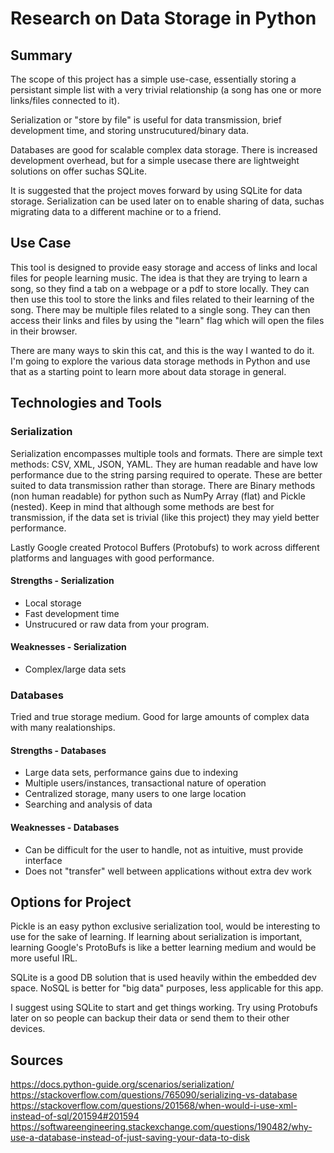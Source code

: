# Research on Data Storage in Python

## Summary

The scope of this project has a simple use-case, essentially storing a persistant simple list with a very trivial relationship (a song has one or more links/files connected to it).

Serialization or "store by file" is useful for data transmission, brief development time, and storing unstrucutured/binary data.

Databases are good for scalable complex data storage. There is increased development overhead, but for a simple usecase there are lightweight solutions on offer suchas SQLite.

It is suggested that the project moves forward by using SQLite for data storage. Serialization can be used later on to enable sharing of data, suchas migrating data to a different machine or to a friend.

## Use Case

This tool is designed to provide easy storage and access of links and local files for people learning music. The idea is that they are trying to learn a song, so they find a tab on a webpage or a pdf to store locally. They can then use this tool to store the links and files related to their learning of the song. There may be multiple files related to a single song. They can then access their links and files by using the "learn" flag which will open the files in their browser.

There are many ways to skin this cat, and this is the way I wanted to do it. I'm going to explore the various data storage methods in Python and use that as a starting point to learn more about data storage in general.

## Technologies and Tools

### Serialization

Serialization encompasses multiple tools and formats. There are simple text methods: CSV, XML, JSON, YAML. They are human readable and have low performance due to the string parsing required to operate. These are better suited to data transmission rather than storage. There are Binary methods (non human readable) for python such as NumPy Array (flat) and Pickle (nested). Keep in mind that although some methods are best for transmission, if the data set is trivial (like this project) they may yield better performance.

Lastly Google created Protocol Buffers (Protobufs) to work across different platforms and languages with good performance.

#### Strengths - Serialization

- Local storage
- Fast development time
- Unstrucured or raw data from your program.

#### Weaknesses - Serialization

- Complex/large data sets

### Databases

Tried and true storage medium. Good for large amounts of complex data with many realationships.

#### Strengths - Databases

- Large data sets, performance gains due to indexing
- Multiple users/instances, transactional nature of operation
- Centralized storage, many users to one large location
- Searching and analysis of data

#### Weaknesses - Databases

- Can be difficult for the user to handle, not as intuitive, must provide interface
- Does not "transfer" well between applications without extra dev work

## Options for Project

Pickle is an easy python exclusive serialization tool, would be interesting to use for the sake of learning. If learning about serialization is important, learning Google's ProtoBufs is like a better learning medium and would be more useful IRL.

SQLite is a good DB solution that is used heavily within the embedded dev space. NoSQL is better for "big data" purposes, less applicable for this app.

I suggest using SQLite to start and get things working. Try using Protobufs later on so people can backup their data or send them to their other devices.

## Sources

https://docs.python-guide.org/scenarios/serialization/
https://stackoverflow.com/questions/765090/serializing-vs-database
https://stackoverflow.com/questions/201568/when-would-i-use-xml-instead-of-sql/201594#201594
https://softwareengineering.stackexchange.com/questions/190482/why-use-a-database-instead-of-just-saving-your-data-to-disk
